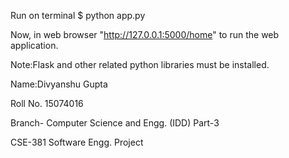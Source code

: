 Run on terminal
$ python app.py


Now, in web browser
"http://127.0.0.1:5000/home" to run the web application.


Note:Flask and other related python libraries must be installed.

Name:Divyanshu Gupta

Roll No. 15074016

Branch- Computer Science and Engg. (IDD) Part-3

CSE-381 Software Engg. Project
